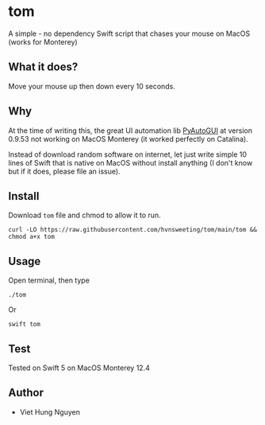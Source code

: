 # tom
A simple - no dependency Swift script that chases your mouse on MacOS (works for Monterey)

## What it does?
Move your mouse up then down every 10 seconds.

## Why
At the time of writing this, the great UI automation lib
[PyAutoGUI](https://github.com/asweigart/pyautogui/stargazers) at version
0.9.53 not working on MacOS Monterey (it worked perfectly on Catalina).

Instead of download random software on internet, let just write simple 10 lines
of Swift that is native on MacOS without install anything (I don't know but if
it does, please file an issue).

## Install
Download `tom` file  and chmod to allow it to run.

```
curl -LO https://raw.githubusercontent.com/hvnsweeting/tom/main/tom && chmod a+x tom
```

## Usage
Open terminal, then type

```
./tom
```

Or

```
swift tom
```

## Test
Tested on Swift 5 on MacOS Monterey 12.4

## Author
- Viet Hung Nguyen
